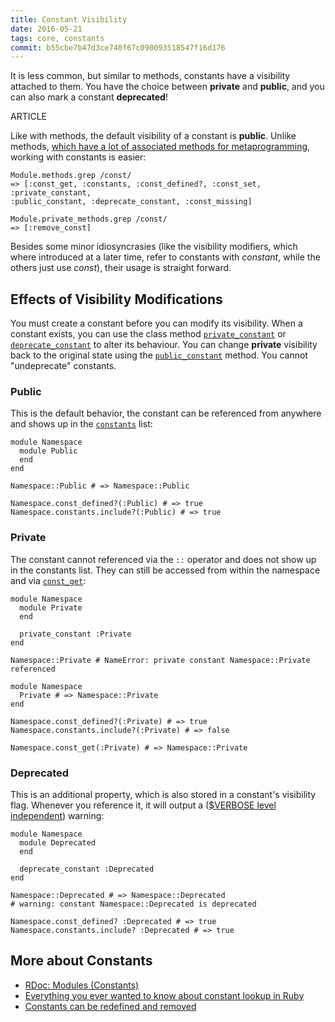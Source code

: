 ```yaml
---
title: Constant Visibility
date: 2016-05-21
tags: core, constants
commit: b55cbe7b47d3ce740f67c090093518547f16d176
---
```


It is less common, but similar to methods, constants have a visibility attached to them. You have the choice between **private** and **public**, and you can also mark a constant **deprecated**!

ARTICLE

Like with methods, the default visibility of a constant is **public**. Unlike methods, [which have a lot of associated methods for metaprogramming](/25-meta-methodology.html), working with constants is easier:

    Module.methods.grep /const/
    => [:const_get, :constants, :const_defined?, :const_set, :private_constant,
    :public_constant, :deprecate_constant, :const_missing]

    Module.private_methods.grep /const/
    => [:remove_const]

Besides some minor idiosyncrasies (like the visibility modifiers, which where introduced at a later time, refer to constants with *constant*, while the others just use *const*), their usage is straight forward.

## Effects of Visibility Modifications

You must create a constant before you can modify its visibility. When a constant exists, you can use the class method [`private_constant`](http://ruby-doc.org/core/Module.html#method-i-private_constant) or [`deprecate_constant`](http://ruby-doc.org/core/Module.html#method-i-deprecate_constant) to alter its behaviour. You can change **private** visibility back to the original state using the [`public_constant`](http://ruby-doc.org/core/Module.html#method-i-public_constant) method. You cannot "undeprecate" constants.

### Public

This is the default behavior, the constant can be referenced from anywhere and shows up in the [`constants`](http://ruby-doc.org/core/Module.html#method-i-constants) list:

    module Namespace
      module Public
      end
    end

    Namespace::Public # => Namespace::Public

    Namespace.const_defined?(:Public) # => true
    Namespace.constants.include?(:Public) # => true

### Private

The constant cannot referenced via the `::` operator and does not show up in the constants list. They can still be accessed from within the namespace and via [`const_get`](http://ruby-doc.org/core/Module.html#method-i-const_get):

    module Namespace
      module Private
      end

      private_constant :Private
    end

    Namespace::Private # NameError: private constant Namespace::Private referenced

    module Namespace
      Private # => Namespace::Private
    end

    Namespace.const_defined?(:Private) # => true
    Namespace.constants.include?(:Private) # => false

    Namespace.const_get(:Private) # => Namespace::Private

### Deprecated

This is an additional property, which is also stored in a constant's visibility flag. Whenever you reference it, it will output a ([$VERBOSE level independent](http://idiosyncratic-ruby.com/3-ruby-can-you-speak-louder.html#verbosity)) warning:

    module Namespace
      module Deprecated
      end

      deprecate_constant :Deprecated
    end

    Namespace::Deprecated # => Namespace::Deprecated
    # warning: constant Namespace::Deprecated is deprecated

    Namespace.const_defined? :Deprecated # => true
    Namespace.constants.include? :Deprecated # => true

## More about Constants

- [RDoc: Modules (Constants)](http://ruby-doc.org/core/doc/syntax/modules_and_classes_rdoc.html#label-Constants)
- [Everything you ever wanted to know about constant lookup in Ruby](http://cirw.in/blog/constant-lookup.html)
- [Constants can be redefined and removed](/45-constant-shuffle.html)
